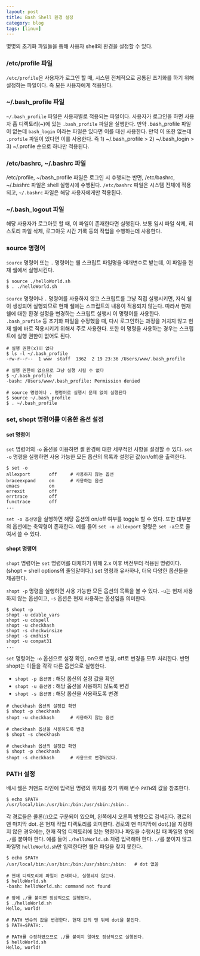 ```yaml
---
layout: post
title: Bash Shell 환경 설정
category: blog
tags: [linux]
---
```

몇몇의 초기화 파일들을 통해 사용자 shell의 환경을 설정할 수 있다.

<!-- more -->

### /etc/profile 파일
`/etc/profile`은 사용자가 로그인 할 때, 시스템 전체적으로 공통된 초기화를 하기 위해 설정하는 파일이다. 즉 모든 사용자에게 적용된다. 

### ~/.bash_profile 파일
`~/.bash_profile` 파일은 사용자별로 적용되는 파일이다. 사용자가 로그인을 하면 사용자 홈 디렉토리(~)에 있는 `.bash_profile` 파일을 실행한다. 만약 .bash_profile 파일이 없는데 `bash_login` 이라는 파일은 있다면 이를 대신 사용한다. 만약 이 또한 없는데 `.profile` 파일이 있다면 이를 사용한다. 즉 1) ~/.bash_profile > 2) ~/.bash_login > 3) ~/.profile 순으로 하나만 적용된다.

### /etc/bashrc, ~/.bashrc 파일
/etc/profile, ~/bash_profile 파일은 로그인 시 수행되는 반면, /etc/bashrc, ~/.bashrc 파일은 shell 실행시에 수행된다.
`/etc/bashrc` 파일은 시스템 전체에 적용되고, `~/.bashrc` 파일은 해당 사용자에게만 적용된다.

### ~/.bash_logout 파일
해당 사용자가 로그아웃 할 때, 이 파일이 존재한다면 실행된다. 보통 임시 파일 삭제, 히스토리 파일 삭제, 로그아웃 시간 기록 등의 작업을 수행하는데 사용한다.

### source 명령어
`source` 명령어 또는 `.` 명령어는 쉘 스크립트 파일명을 매개변수로 받는데, 이 파일을 현재 쉘에서 실행시킨다.

```shell
$ source ./helloWorld.sh
$ . ./helloWorld.sh
```

`source` 명령어나 `.` 명령어를 사용하지 않고 스크립트를 그냥 직접 실행시키면, 자식 쉘이 생성되어 실행되므로 현재 쉘에는 스크립트의 내용이 적용되지 않는다. 따라서 현재 쉘에 대한 환경 설정을 변경하는 스크립트 실행시 이 명령어를 사용한다. `.bash_profile` 등 초기화 파일을 수정했을 때, 다시 로그인하는 과정을 거치지 않고 현재 쉘에 바로 적용시키기 위해서 주로 사용한다. 또한 이 명령을 사용하는 경우는 스크립트에 실행 권한이 없어도 된다.

```shell
# 실행 권한(x)이 없다
$ ls -l ~/.bash_profile
-rw-r--r--  1 www  staff  1362  2 19 23:36 /Users/www/.bash_profile

# 실행 권한이 없으므로 그냥 실행 시킬 수 없다
$ ~/.bash_profile
-bash: /Users/www/.bash_profile: Permission denied

# source 명령어나 . 명령어로 실행시 문제 없이 실행된다
$ source ~/.bash_profile
$ . ~/.bash_profile
```


### set, shopt 명령어를 이용한 옵션 설정
#### set 명령어

`set` 명령어의 `-o` 옵션을 이용하면 셸 환경에 대한 세부적인 사항을 설정할 수 있다.
`set -o` 명령을 실행하면 사용 가능한 모든 옵션의 목록과 설정된 값(on/off)을 출력한다.

```shell
$ set -o
allexport      	off		# 사용하지 않는 옵션
braceexpand    	on		# 사용하는 옵션
emacs          	on
errexit        	off
errtrace       	off
functrace      	off
...
```

`set -o 옵션명`을 실행하면 해당 옵션의 on/off 여부를 toggle 할 수 있다. 또한 대부분의 옵션에는 축약형이 존재한다. 예를 들어 `set -o allexport` 명령은 `set -a`으로 줄여서 쓸 수 있다.

#### shopt 명령어

`shopt` 명령어는 `set` 명령어를 대체하기 위해 2.x 이후 버전부터 적용된 명령이다. (shopt = shell options의 줄임말이다.) set 명령과 유사하나, 더욱 다양한 옵션들을 제공한다.

`shopt -p` 명령을 실행하면 사용 가능한 모든 옵션의 목록을 볼 수 있다.  `-u`는 현재 사용하지 않는 옵션이고, `-s` 옵션은 현재 사용하는 옵션임을 의미한다.

```shell
$ shopt -p
shopt -u cdable_vars
shopt -u cdspell
shopt -u checkhash
shopt -s checkwinsize
shopt -s cmdhist
shopt -u compat31
...
```

`set` 명령어는 `-o` 옵션으로 설정 확인, on으로 변경, off로 변경을 모두 처리한다. 반면 shopt는 이들을 각각 다른 옵션으로 실행한다.

- `shopt -p 옵션명` : 해당 옵션의 설정 값을 확인
- `shopt -u 옵션명` : 해당 옵션을 사용하지 않도록 변경
- `shopt -s 옵션명` : 해당 옵션을 사용하도록 변경

```shell
# checkhash 옵션의 설정값 확인
$ shopt -p checkhash
shopt -u checkhash		# 사용하지 않는 옵션

# checkhash 옵션을 사용하도록 변경
$ shopt -s checkhash

# checkhash 옵션의 설정값 확인
$ shopt -p checkhash
shopt -s checkhash		# 사용으로 변경되었다.
```

### PATH 설정
배시 쉘은 커맨드 라인에 입력된 명령의 위치를 찾기 위해 변수 `PATH`의 값을 참조한다. 

```shell
$ echo $PATH
/usr/local/bin:/usr/bin:/bin:/usr/sbin:/sbin:.
```

각 경로들은 콜론(:)으로 구분되어 있으며, 왼쪽에서 오른쪽 방향으로 검색된다. 경로의 맨 마지막 dot`.`은 현재 작업 디렉토리를 의미한다. 경로의 맨 마지막에 dot(.)을 지정하지 않은 경우에는, 현재 작업 디렉토리에 있는 명령이나 파일을 수행시킬 때 파일명 앞에 `./`를 붙여야 한다. 예를 들어 `./helloWorld.sh` 처럼 입력해야 한다. `./`를 붙이지 않고 파일명 `helloWorld.sh`만 입력한다면 쉘은 파일을 찾지 못한다.

```shell
$ echo $PATH
/usr/local/bin:/usr/bin:/bin:/usr/sbin:/sbin:	# dot 없음

# 현재 디렉토리에 파일이 존재하나, 실행되지 않는다.
$ helloWorld.sh
-bash: helloWorld.sh: command not found

# 앞에 ./를 붙이면 정상적으로 실행된다.
$ ./helloWorld.sh
Hello, world!

# PATH 변수의 값을 변경한다. 현재 값의 맨 뒤에 dot을 붙인다.
$ PATH=$PATH:.

# PATH를 수정하였으므로 ./를 붙이지 않아도 정상적으로 실행된다.
$ helloWorld.sh
Hello, world!
```

